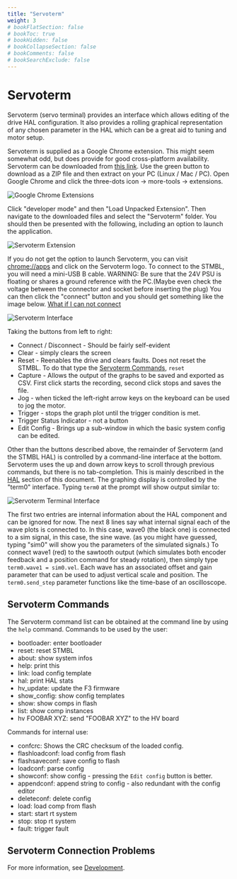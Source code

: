 ```yaml
---
title: "Servoterm"
weight: 3
# bookFlatSection: false
# bookToc: true
# bookHidden: false
# bookCollapseSection: false
# bookComments: false
# bookSearchExclude: false
---
```


# Servoterm

Servoterm (servo terminal) provides an interface which allows editing of the drive HAL configuration. It also provides a rolling graphical representation of any chosen parameter in the HAL which can be a great aid to tuning and motor setup.

Servoterm is supplied as a Google Chrome extension. This might seem somewhat odd, but does provide for good cross-platform availability. Servoterm can be downloaded from [this link](https://github.com/STMBL/Servoterm-app). Use the green button to download as a ZIP file and then extract on your PC (Linux / Mac / PC). Open Google Chrome and click the three-dots icon -> more-tools -> extensions.

![Google Chrome Extensions](../../images/Extensions.png)

Click "developer mode" and then "Load Unpacked Extension". Then navigate to the downloaded files and select the "Servoterm" folder. You should then be presented with the following, including an option to launch the application.

![Servoterm Extension](../../images/Extensions2.png)

If you do not get the option to launch Servoterm, you can visit [chrome://apps](chrome://apps) and click on the Servoterm logo. To connect to the STMBL, you will need a mini-USB B cable. WARNING: Be sure that the 24V PSU is floating or shares a ground reference with the PC.(Maybe even check the voltage between the connector and socket before inserting the plug) You can then click the "connect" button and you should get something like the image below. [What if I can not connect](#servoterm-connection-problems)

![Servoterm Interface](../../images/servoterm1.png)

Taking the buttons from left to right:

* Connect / Disconnect - Should be fairly self-evident
* Clear - simply clears the screen
* Reset - Reenables the drive and clears faults. Does not reset the STMBL. To do that type the [Servoterm Commands](#servoterm-commands), `reset`
* Capture - Allows the output of the graphs to be saved and exported as CSV. First click starts the recording, second click stops and saves the file.
* Jog - when ticked the left-right arrow keys on the keyboard can be used to jog the motor.
* Trigger - stops the graph plot until the trigger condition is met.
* Trigger Status Indicator - not a button
* Edit Config - Brings up a sub-window in which the basic system config can be edited.

Other than the buttons described above, the remainder of Servoterm (and the STMBL HAL) is controlled by a command-line interface at the bottom. Servoterm uses the up and down arrow keys to scroll through previous commands, but there is no tab-completion. This is mainly described in the [HAL](#hal-hardware-abstraction-layer) section of this document. The graphing display is controlled by the "term0" interface. Typing `term0` at the prompt will show output similar to:

![Servoterm Terminal Interface](../../images/servoterm2.png)

The first two entries are internal information about the HAL component and can be ignored for now. The next 8 lines say what internal signal each of the wave plots is connected to. In this case, wave0 (the black one) is connected to a sim signal, in this case, the sine wave. (as you might have guessed, typing "sim0" will show you the parameters of the simulated signals.) To connect wave1 (red) to the sawtooth output (which simulates both encoder feedback and a position command for steady rotation), then simply type `term0.wave1 = sim0.vel`. Each wave has an associated offset and gain parameter that can be used to adjust vertical scale and position. The `term0.send_step` parameter functions like the time-base of an oscilloscope.

## Servoterm Commands

The Servoterm command list can be obtained at the command line by using the `help` command. Commands to be used by the user:

* bootloader: enter bootloader
* reset: reset STMBL
* about: show system infos
* help: print this
* link: load config template
* hal: print HAL stats
* hv_update: update the F3 firmware
* show_config: show config templates
* show: show comps in flash
* list: show comp instances
* hv FOOBAR XYZ: send "FOOBAR XYZ" to the HV board

Commands for internal use:

* confcrc: Shows the CRC checksum of the loaded config.
* flashloadconf: load config from flash
* flashsaveconf: save config to flash
* loadconf: parse config
* showconf: show config - pressing the `Edit config` button is better.
* appendconf: append string to config - also redundant with the config editor
* deleteconf: delete config
* load: load comp from flash
* start: start rt system
* stop: stop rt system
* fault: trigger fault

## Servoterm Connection Problems

For more information, see [Development](https://github.com/rene-dev/stmbl/wiki/Development).